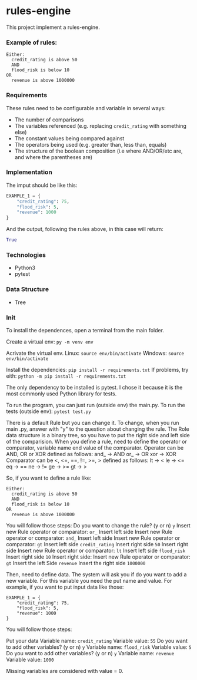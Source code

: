 # rules-engine

This project implement a rules-engine. 

### Example of rules:


```
Either:
  credit_rating is above 50
  AND
  flood_risk is below 10
OR
  revenue is above 1000000
```

### Requirements

These rules need to be configurable and variable in several ways:
- The number of comparisons
- The variables referenced (e.g. replacing `credit_rating` with something else)
- The constant values being compared against
- The operators being used (e.g. greater than, less than, equals)
- The structure of the boolean composition (i.e where AND/OR/etc are, and where the parentheses are)


### Implementation

The imput should be like this:

```python
EXAMPLE_1 = {
    "credit_rating": 75,
    "flood_risk": 5,
    "revenue": 1000
}
```

And the output, following the rules above, in this case will return:

```python
True
```

### Technologies

- Python3
- pytest

### Data Structure

- Tree

### Init

To install the dependences, open a terminal from the main folder.

Create a virtual env:
```py -m venv env```

Acrivate the virtual env.
Linux:
```source env/bin/activate```
Windows:
```source env/bin/activate```

Install the dependencies:
```pip install -r requirements.txt```
If problems, try eith:
```python -m pip install -r requirements.txt```

The only dependency to be installed is pytest. I chose it because it is the most commonly used Python library for tests.

To run the program, you can just run (outside env) the main.py.
To run the tests (outside env):
```pytest test.py```

There is a default Rule but you can change it. To change, when you run main .py, answer with "y" to the question about changing the rule. The Role data structure is a binary tree, so you have to  put the right side and left side of the comparision. When you define a rule, need to define the operator or comparator, variable name end value of the comparator. 
Operator can be AND, OR or XOR defined as follows:
    and_ -> AND
    or_ -> OR
    xor -> XOR
Comparator can be <, <=, ==, !=, >=, > defined as follows:
    lt -> <
    le -> <=
    eq -> ==
    ne -> !=
    ge -> >=
    gt -> >

So, if you want to define a rule like:

```
Either:
  credit_rating is above 50
  AND
  flood_risk is below 10
OR
  revenue is above 1000000
```

You will follow those steps:
Do you want to change the rule? (y or n) 
```y```
Insert new Rule operator or comparator:
```or_```
Insert left side
    Insert new Rule operator or comparator:
    ```and_```
        Insert left side
        Insert new Rule operator or comparator:
        ```gt```
            Insert left side
            ```credit_rating```
            Insert right side
            ```50```
        Insert right side
        Insert new Rule operator or comparator:
        ```lt```
            Insert left side
            ```flood_risk```
            Insert right side
            ```10```
Insert right side:
Insert new Rule operator or comparator:
```gt```
    Insert the left Side
    ```revenue```
    Insert the right side
    ```1000000```

Then, need to define data. The system will ask you if do you want to add a new variable. For this variable you need the put name and value.
For example, if you want to put input data like those:

```
EXAMPLE_1 = {
    "credit_rating": 75,
    "flood_risk": 5,
    "revenue": 1000
}
```
You will follow those steps:

Put your data
Variable name: 
```credit_rating```
Variable value: 
```55```
Do you want to add other variables? (y or n)
```y```
Variable name: 
```flood_risk```
Variable value: 
```5```
Do you want to add other variables? (y or n)
```y```
Variable name: 
```revenue```
Variable value: 
```1000```

Missing variables are considered with value = 0.
